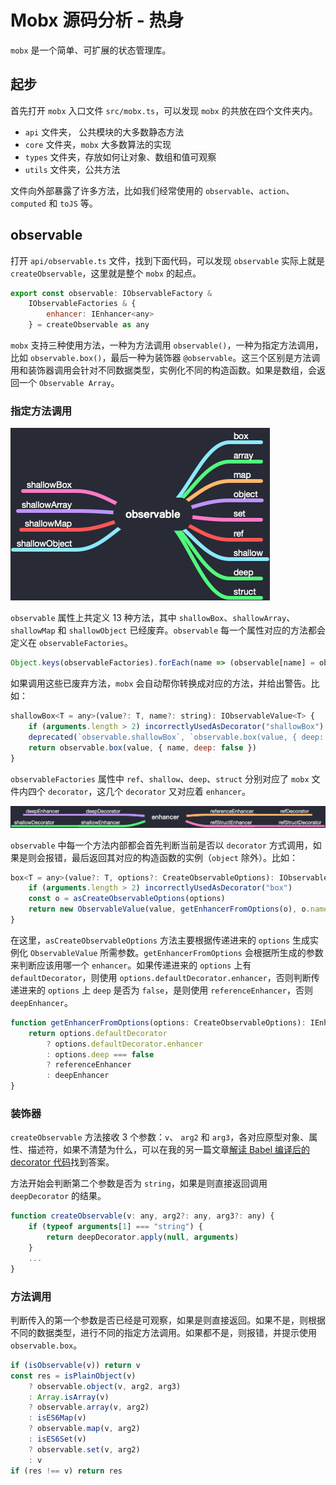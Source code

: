 # Mobx 源码分析 - 热身

`mobx` 是一个简单、可扩展的状态管理库。

## 起步

首先打开 `mobx` 入口文件 `src/mobx.ts`，可以发现 `mobx` 的共放在四个文件夹内。

- `api` 文件夹， 公共模块的大多数静态方法
- `core` 文件夹，`mobx` 大多数算法的实现
- `types` 文件夹，存放如何让对象、数组和值可观察
- `utils` 文件夹，公共方法

文件向外部暴露了许多方法，比如我们经常使用的 `observable`、`action`、`computed` 和 `toJS` 等。

## observable

打开 `api/observable.ts` 文件，找到下面代码，可以发现 `observable` 实际上就是 `createObservable`，这里就是整个 `mobx` 的起点。

```js
export const observable: IObservableFactory &
    IObservableFactories & {
        enhancer: IEnhancer<any>
    } = createObservable as any
```

`mobx` 支持三种使用方法，一种为方法调用 `observable()`，一种为指定方法调用，比如 `observable.box()`，最后一种为装饰器 `@observable`。这三个区别是方法调用和装饰器调用会针对不同数据类型，实例化不同的构造函数。如果是数组，会返回一个 `Observable Array`。

### 指定方法调用

![img](../img/observable-method.png)

`observable` 属性上共定义 13 种方法，其中 `shallowBox`、`shallowArray`、`shallowMap` 和 `shallowObject` 已经废弃。`observable` 每一个属性对应的方法都会定义在 `observableFactories`。

```js
Object.keys(observableFactories).forEach(name => (observable[name] = observableFactories[name]))
```

如果调用这些已废弃方法，`mobx` 会自动帮你转换成对应的方法，并给出警告。比如：

```js
shallowBox<T = any>(value?: T, name?: string): IObservableValue<T> {
    if (arguments.length > 2) incorrectlyUsedAsDecorator("shallowBox")
    deprecated(`observable.shallowBox`, `observable.box(value, { deep: false })`)
    return observable.box(value, { name, deep: false })
}
```

`observableFactories` 属性中 `ref`、`shallow`、`deep`、`struct` 分别对应了 `mobx` 文件内四个 `decorator`，这几个 `decorator` 又对应着 `enhancer`。

![img](../img/enhancer.png)

`observable` 中每一个方法内部都会首先判断当前是否以 `decorator` 方式调用，如果是则会报错，最后返回其对应的构造函数的实例（`object` 除外）。比如：

```js
box<T = any>(value?: T, options?: CreateObservableOptions): IObservableValue<T> {
    if (arguments.length > 2) incorrectlyUsedAsDecorator("box")
    const o = asCreateObservableOptions(options)
    return new ObservableValue(value, getEnhancerFromOptions(o), o.name, true, o.equals)
}
```

在这里，`asCreateObservableOptions` 方法主要根据传递进来的 `options` 生成实例化 `ObservableValue` 所需参数。`getEnhancerFromOptions` 会根据所生成的参数来判断应该用哪一个 `enhancer`。如果传递进来的 `options` 上有 `defaultDecorator`，则使用 `options.defaultDecorator.enhancer`，否则判断传递进来的 `options` 上 `deep` 是否为 `false`，是则使用 `referenceEnhancer`，否则 `deepEnhancer`。

```js
function getEnhancerFromOptions(options: CreateObservableOptions): IEnhancer<any> {
    return options.defaultDecorator
        ? options.defaultDecorator.enhancer
        : options.deep === false
        ? referenceEnhancer
        : deepEnhancer
}
```

### 装饰器

`createObservable` 方法接收 3 个参数：`v`、 `arg2` 和 `arg3`，各对应原型对象、属性、描述符，如果不清楚为什么，可以在我的另一篇文章[解读 Babel 编译后的 decorator 代码](https://g-grant.github.io/Note/20190810.html)找到答案。

方法开始会判断第二个参数是否为 `string`，如果是则直接返回调用 `deepDecorator` 的结果。

```js
function createObservable(v: any, arg2?: any, arg3?: any) {
    if (typeof arguments[1] === "string") {
        return deepDecorator.apply(null, arguments)
    }
    ...
}
```

### 方法调用

判断传入的第一个参数是否已经是可观察，如果是则直接返回。如果不是，则根据不同的数据类型，进行不同的指定方法调用。如果都不是，则报错，并提示使用 `observable.box`。

```js
if (isObservable(v)) return v
const res = isPlainObject(v)
    ? observable.object(v, arg2, arg3)
    : Array.isArray(v)
    ? observable.array(v, arg2)
    : isES6Map(v)
    ? observable.map(v, arg2)
    : isES6Set(v)
    ? observable.set(v, arg2)
    : v
if (res !== v) return res
```
